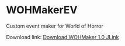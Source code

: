 # WOHMakerEV

Custom event maker for World of Horror

Download link:  [Download WOHMaker 1.0 JLink](WOHMaker.zip?raw=true)

